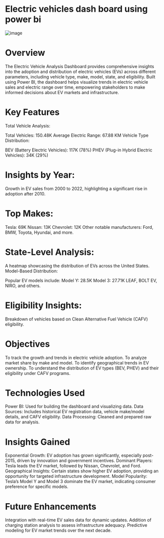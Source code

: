 # Electric vehicles dash board using power bi
![image](https://github.com/sridevi-vaddemani/power-bi/blob/main/Car%20sales.png)

# Overview
The Electric Vehicle Analysis Dashboard provides comprehensive insights into the adoption and distribution of electric vehicles (EVs) across different parameters, including vehicle type, make, model, state, and eligibility. Built using Power BI, the dashboard helps visualize trends in electric vehicle sales and electric range over time, empowering stakeholders to make informed decisions about EV markets and infrastructure.
# Key Features
Total Vehicle Analysis:

Total Vehicles: 150.48K
Average Electric Range: 67.88 KM
Vehicle Type Distribution:

BEV (Battery Electric Vehicles): 117K (78%)
PHEV (Plug-in Hybrid Electric Vehicles): 34K (29%)
# Insights by Year:

Growth in EV sales from 2000 to 2022, highlighting a significant rise in adoption after 2010.
# Top Makes:
Tesla: 69K
Nissan: 13K
Chevrolet: 12K
Other notable manufacturers: Ford, BMW, Toyota, Hyundai, and more.
# State-Level Analysis:
A heatmap showcasing the distribution of EVs across the United States.
Model-Based Distribution:

Popular EV models include:
Model Y: 28.5K
Model 3: 27.71K
LEAF, BOLT EV, NIRO, and others.
# Eligibility Insights:
Breakdown of vehicles based on Clean Alternative Fuel Vehicle (CAFV) eligibility.
 # Objectives
To track the growth and trends in electric vehicle adoption.
To analyze market share by make and model.
To identify geographical trends in EV ownership.
To understand the distribution of EV types (BEV, PHEV) and their eligibility under CAFV programs.
# Technologies Used
Power BI: Used for building the dashboard and visualizing data.
Data Sources: Includes historical EV registration data, vehicle make/model details, and CAFV eligibility.
Data Processing: Cleaned and prepared raw data for analysis.
# Insights Gained
Exponential Growth: EV adoption has grown significantly, especially post-2015, driven by innovation and government incentives.
Dominant Players: Tesla leads the EV market, followed by Nissan, Chevrolet, and Ford.
Geographical Insights: Certain states show higher EV adoption, providing an opportunity for targeted infrastructure development.
Model Popularity: Tesla’s Model Y and Model 3 dominate the EV market, indicating consumer preference for specific models.
 # Future Enhancements
Integration with real-time EV sales data for dynamic updates.
Addition of charging station analysis to assess infrastructure adequacy.
Predictive modeling for EV market trends over the next decade.
